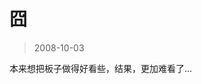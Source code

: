 # 囧 

> 2008-10-03

<div class="pcs-article-content_ptkaiapt4bxy_baiduscarticle" id="detailArticleContent_ptkaiapt4bxy_baiduscarticle">
 本来想把板子做得好看些，结果，更加难看了...
</div>


